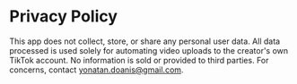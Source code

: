 # Privacy Policy

This app does not collect, store, or share any personal user data. All data processed is used solely for automating video uploads to the creator's own TikTok account. No information is sold or provided to third parties. For concerns, contact yonatan.doanis@gmail.com.
